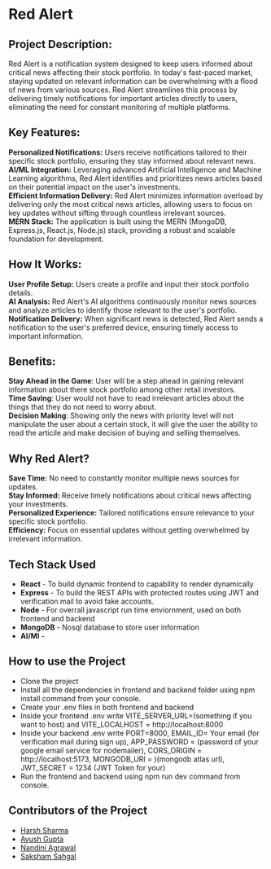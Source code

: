 # Red Alert

## Project Description:

Red Alert is a notification system designed to keep users informed about critical news affecting their stock portfolio. In today's fast-paced market, staying updated on relevant information can be overwhelming with a flood of news from various sources. Red Alert streamlines this process by delivering timely notifications for important articles directly to users, eliminating the need for constant monitoring of multiple platforms.

## Key Features:

**Personalized Notifications:** Users receive notifications tailored to their specific stock portfolio, ensuring they stay informed about relevant news.<br>
**AI/ML Integration:** Leveraging advanced Artificial Intelligence and Machine Learning algorithms, Red Alert identifies and prioritizes news articles based on their potential impact on the user's investments.<br>
**Efficient Information Delivery:** Red Alert minimizes information overload by delivering only the most critical news articles, allowing users to focus on key updates without sifting through countless irrelevant sources.<br>
**MERN Stack:** The application is built using the MERN (MongoDB, Express.js, React.js, Node.js) stack, providing a robust and scalable foundation for development.

## How It Works:

**User Profile Setup:** Users create a profile and input their stock portfolio details.<br>
**AI Analysis:** Red Alert's AI algorithms continuously monitor news sources and analyze articles to identify those relevant to the user's portfolio.<br>
**Notification Delivery:** When significant news is detected, Red Alert sends a notification to the user's preferred device, ensuring timely access to important information.

## Benefits:

**Stay Ahead in the Game**: User will be a step ahead in gaining relevant information about there stock portfolio among other retail investors.<br>
**Time Saving**: User would not have to read irrelevant articles about the things that they do not need to worry about.<br>
**Decision Making**: Showing only the news with priority level will not manipulate the user about a certain stock, it will give the user the ability to read the articile and make decision of buying and selling themselves. 

## Why Red Alert?

**Save Time:** No need to constantly monitor multiple news sources for updates.<br>
**Stay Informed:** Receive timely notifications about critical news affecting your investments.<br>
**Personalized Experience:** Tailored notifications ensure relevance to your specific stock portfolio.<br>
**Efficiency:** Focus on essential updates without getting overwhelmed by irrelevant information.

## Tech Stack Used

- **React** - To build dynamic frontend to capability to render dynamically<br>
- **Express** - To build the REST APIs with protected routes using JWT and verification mail to avoid fake accounts.<br>
- **Node** - For overrall javascript run time enviornment, used on both frontend and backend<br>
- **MongoDB** - Nosql database to store user information<br>
- **AI/Ml** - 

## How to use the Project

-   Clone the project
-   Install all the dependencies in frontend and backend folder using npm install command from your console.
-   Create your .env files in both frontend and backend
-   Inside your frontend .env write VITE_SERVER_URL=(something if you want to host) and VITE_LOCALHOST = http://localhost:8000
-   Inside your backend .env write PORT=8000, EMAIL_ID= Your email (for verification mail during sign up), APP_PASSWORD = (password of your google email service for nodemailer), CORS_ORIGIN = http://localhost:5173, MONGODB_URI = )(mongodb atlas url), JWT_SECRET = 1234 (JWT Token for your)
-   Run the frontend and backend using npm run dev command from console.

## Contributors of the Project

-   [Harsh Sharma](https://github.com/HarshSharma20503)
-   [Ayush Gupta](https://github.com/skywalker290)
-   [Nandini Agrawal](https://github.com/NandiniAgrawal15)
-   [Saksham Sahgal](https://github.com/SakshamSahgal)
